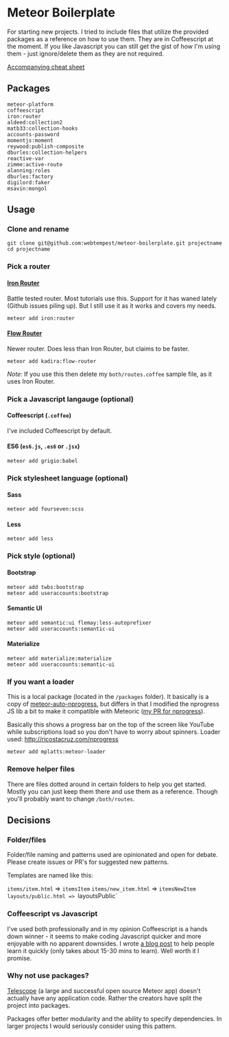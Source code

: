 # Meteor Boilerplate

For starting new projects. I tried to include files that utilize the provided packages as a reference on how to use them. They are in Coffeescript at the moment. If you like Javascript you can still get the gist of how I'm using them - just ignore/delete them as they are not required.

[Accompanying cheat sheet](http://www.webtempest.com/meteor-js-cheatsheet)

## Packages

```
meteor-platform
coffeescript
iron:router
aldeed:collection2
matb33:collection-hooks
accounts-password
momentjs:moment
reywood:publish-composite
dburles:collection-helpers
reactive-var
zimme:active-route
alanning:roles
dburles:factory
digilord:faker
msavin:mongol
```

## Usage

### Clone and rename

```
git clone git@github.com:webtempest/meteor-boilerplate.git projectname
cd projectname
```

### Pick a router

#### [Iron Router](https://github.com/iron-meteor/iron-router)

Battle tested router. Most tutorials use this. Support for it has waned lately (Github issues piling up). But I still use it as it works and covers my needs.

```
meteor add iron:router
```

#### [Flow Router](https://github.com/kadirahq/flow-router)

Newer router. Does less than Iron Router, but claims to be faster.

```
meteor add kadira:flow-router
```

*Note*: If you use this then delete my `both/routes.coffee` sample file, as it uses Iron Router.

### Pick a Javascript langauge (optional)

#### Coffeescript (`.coffee`)

I've included Coffeescript by default.

#### ES6 (`es6.js`, `.es6` or `.jsx`)

```
meteor add grigio:babel
```

### Pick stylesheet language (optional)

#### Sass

```
meteor add fourseven:scss
```

#### Less

```
meteor add less
```

### Pick style (optional)

#### Bootstrap

```
meteor add twbs:bootstrap
meteor add useraccounts:bootstrap
```

#### Semantic UI

```
meteor add semantic:ui flemay:less-autoprefixer
meteor add useraccounts:semantic-ui
```

#### Materialize

```
meteor add materialize:materialize
meteor add useraccounts:semantic-ui
```

### If you want a loader

This is a local package (located in the `/packages` folder). It basically is a copy of [meteor-auto-nprogress](https://github.com/settinghead/meteor-auto-nprogress/blob/master/auto-nprogress.js), but differs in that I modified the nprogress JS lib a bit to make it compatible with Meteoric ([my PR for nprogress](https://github.com/rstacruz/nprogress/pull/128/files)).

Basically this shows a progress bar on the top of the screen like YouTube while subscriptions load so you don't have to worry about spinners. Loader used: http://ricostacruz.com/nprogress

```
meteor add mplatts:meteor-loader
```

### Remove helper files

There are files dotted around in certain folders to help you get started. Mostly you can just keep them there and use them as a reference. Though you'll probably want to change `/both/routes`.

## Decisions

### Folder/files

Folder/file naming and patterns used are opinionated and open for debate. Please create issues or PR's for suggested new patterns.

Templates are named like this:

`items/item.html` => `itemsItem`
`items/new_item.html` => `itemsNewItem`
`layouts/public.html => `layoutsPublic`

### Coffeescript vs Javascript

I've used both professionally and in my opinion Coffeescript is a hands down winner - it seems to make coding Javascript quicker and more enjoyable with no apparent downsides. I wrote [a blog post](http://www.webtempest.com/learn-coffeescript-fast) to help people learn it quickly (only takes about 15-30 mins to learn). Well worth it I promise.

### Why not use packages?

[Telescope](https://github.com/TelescopeJS/Telescope) (a large and successful open source Meteor app) doesn't actually have any application code. Rather the creators have split the project into packages.

Packages offer better modularity and the ability to specify dependencies. In larger projects I would seriously consider using this pattern.